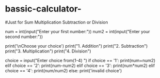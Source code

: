 # bassic-calculator-
#Just for Sum Multiplication Subtraction or Division


 num = int(input("Enter your first number:"))
num2 = int(input("Enter your second number:"))

 print('\nChoose your choice')
 print("1. Addition")
 print("2. Subtraction")
 print("3. Multiplication")
 print("4. Division")

 choice = input("Enter choice from(1-4) ")
 if choice == '1':
     print(num+num2)
 elif choice == '2':
     print(num-num2)
 elif choice == '3':
     print(num*num2)
 elif choice == '4':
    print(num/num2)
 else:
     print('invalid choice')
